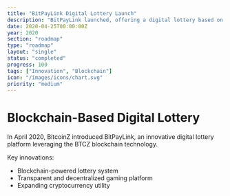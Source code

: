```yaml
---
title: "BitPayLink Digital Lottery Launch"
description: "BitPayLink launched, offering a digital lottery based on the BTCZ blockchain"
date: 2020-04-25T00:00:00Z
year: 2020
section: "roadmap"
type: "roadmap"
layout: "single"
status: "completed"
progress: 100
tags: ["Innovation", "Blockchain"]
icon: "/images/icons/chart.svg"
priority: "medium"
---
```


# Blockchain-Based Digital Lottery

In April 2020, BitcoinZ introduced BitPayLink, an innovative digital lottery platform leveraging the BTCZ blockchain technology.

Key innovations:
- Blockchain-powered lottery system
- Transparent and decentralized gaming platform
- Expanding cryptocurrency utility
